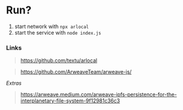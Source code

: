 # Run?

1. start network with `npx arlocal`
2. start the service with `node index.js`

### Links

> https://github.com/textu/arlocal

> https://github.com/ArweaveTeam/arweave-js/

_Extras_

> https://arweave.medium.com/arweave-ipfs-persistence-for-the-interplanetary-file-system-9f12981c36c3

